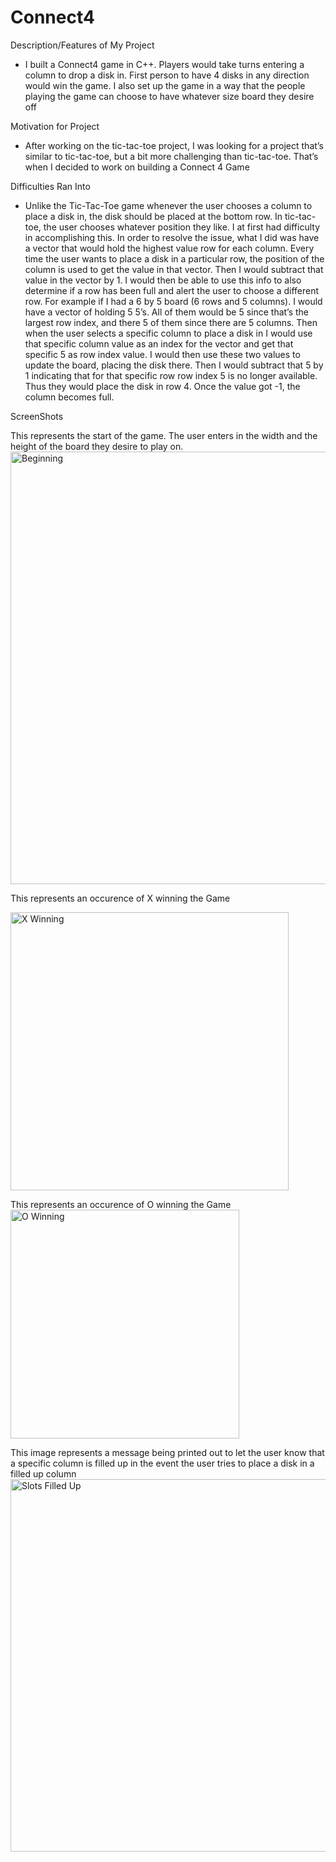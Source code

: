 # Connect4
Description/Features of My Project
- I built a Connect4 game in C++. Players would take turns entering a column to drop a disk in. First person to have 4 disks in any direction would win the game. I also set up the game in a way that the people playing the game can choose to have whatever size board they desire off

Motivation for Project
- After working on the tic-tac-toe project, I was looking for a project that’s similar to tic-tac-toe, but a bit more challenging than tic-tac-toe. That’s when I decided to work on building a Connect 4 Game

Difficulties Ran Into
- Unlike the Tic-Tac-Toe game whenever the user chooses a column to place a disk in, the disk should be placed at the bottom row. In tic-tac-toe, the user chooses whatever position they like. I at first had difficulty in accomplishing this. In order to resolve the issue, what I did was have a vector that would hold the highest value row for each column. Every time the user wants to place a disk in a particular row, the position of the column is used to get the value in that vector. Then I would subtract that value in the vector by 1. I would then be able to use this info to also determine if a row has been full and alert the user to choose a different row. For example if I had a 6 by 5 board (6 rows and 5 columns). I would have a vector of holding 5 5’s. All of them would be 5 since that’s the largest row index, and there 5 of them since there are 5 columns. Then when the user selects a specific column to place a disk in I would use that specific column value as an index for the vector and get that specific 5 as row index value. I would then use these two values to update the board, placing the disk there. Then I would subtract that 5 by 1 indicating that for that specific row row index 5 is no longer available. Thus they would place the disk in row 4. Once the value got -1, the column becomes full. 


ScreenShots

This represents the start of the game. The user enters in the width and the height of the board they desire to play on.
<img width="692" alt="Beginning" src="https://user-images.githubusercontent.com/87880723/184972966-f84c6524-1abf-4f58-bc6a-a2eac22d3458.png">


This represents an occurence of X winning the Game 

<img width="445" alt="X Winning" src="https://user-images.githubusercontent.com/87880723/184973083-97986ab8-d951-4fdf-bb7a-c952074d1a19.png">

This represents an occurence of O winning the Game
<img width="366" alt="O Winning" src="https://user-images.githubusercontent.com/87880723/184973169-3d06c3ff-5d17-42de-b37d-eed1307060ee.png">


This image represents a message being printed out to let the user know that a specific column is filled up in the event the user tries to place a disk in a filled up column
<img width="596" alt="Slots Filled Up" src="https://user-images.githubusercontent.com/87880723/184973347-16c7febf-ac30-418c-b05e-e9ed60cbfa12.png">
